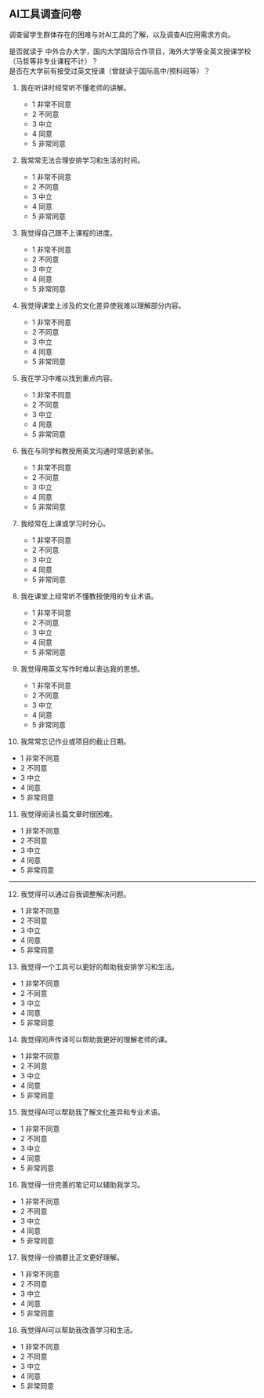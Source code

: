 ## AI工具调查问卷 ##  
调查留学生群体存在的困难与对AI工具的了解，以及调查AI应用需求方向。  

是否就读于 中外合办大学，国内大学国际合作项目，海外大学等全英文授课学校（马哲等非专业课程不计）？  
是否在大学前有接受过英文授课（曾就读于国际高中/预科班等）？

1. 我在听讲时经常听不懂老师的讲解。
   - 1  非常不同意
   - 2  不同意
   - 3  中立
   - 4  同意
   - 5  非常同意

2. 我常常无法合理安排学习和生活的时间。
   - 1  非常不同意
   - 2  不同意
   - 3  中立
   - 4  同意
   - 5  非常同意

3. 我觉得自己跟不上课程的进度。
   - 1  非常不同意
   - 2  不同意
   - 3  中立
   - 4  同意
   - 5  非常同意

4. 我觉得课堂上涉及的文化差异使我难以理解部分内容。
   - 1  非常不同意
   - 2  不同意
   - 3  中立
   - 4  同意
   - 5  非常同意

5. 我在学习中难以找到重点内容。
   - 1  非常不同意
   - 2  不同意
   - 3  中立
   - 4  同意
   - 5  非常同意

6. 我在与同学和教授用英文沟通时常感到紧张。
   - 1  非常不同意
   - 2  不同意
   - 3  中立
   - 4  同意
   - 5  非常同意

7. 我经常在上课或学习时分心。
   - 1  非常不同意
   - 2  不同意
   - 3  中立
   - 4  同意
   - 5  非常同意

8. 我在课堂上经常听不懂教授使用的专业术语。
   - 1  非常不同意
   - 2  不同意
   - 3  中立
   - 4  同意
   - 5  非常同意

9. 我觉得用英文写作时难以表达我的思想。
   - 1  非常不同意
   - 2  不同意
   - 3  中立
   - 4  同意
   - 5  非常同意

10. 我常常忘记作业或项目的截止日期。
   - 1  非常不同意
   - 2  不同意
   - 3  中立
   - 4  同意
   - 5  非常同意

11. 我觉得阅读长篇文章时很困难。
   - 1  非常不同意
   - 2  不同意
   - 3  中立
   - 4  同意
   - 5  非常同意

---

12. 我觉得可以通过自我调整解决问题。
   - 1  非常不同意
   - 2  不同意
   - 3  中立
   - 4  同意
   - 5  非常同意

13. 我觉得一个工具可以更好的帮助我安排学习和生活。
   - 1  非常不同意
   - 2  不同意
   - 3  中立
   - 4  同意
   - 5  非常同意

14. 我觉得同声传译可以帮助我更好的理解老师的课。
   - 1  非常不同意
   - 2  不同意
   - 3  中立
   - 4  同意
   - 5  非常同意

15. 我觉得AI可以帮助我了解文化差异和专业术语。
   - 1  非常不同意
   - 2  不同意
   - 3  中立
   - 4  同意
   - 5  非常同意

16. 我觉得一份完善的笔记可以辅助我学习。
   - 1  非常不同意
   - 2  不同意
   - 3  中立
   - 4  同意
   - 5  非常同意

17. 我觉得一份摘要比正文更好理解。
   - 1  非常不同意
   - 2  不同意
   - 3  中立
   - 4  同意
   - 5  非常同意

18. 我觉得AI可以帮助我改善学习和生活。
   - 1  非常不同意
   - 2  不同意
   - 3  中立
   - 4  同意
   - 5  非常同意
